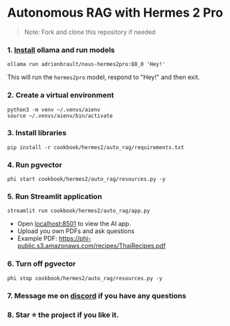 # Autonomous RAG with Hermes 2 Pro

> Note: Fork and clone this repository if needed

### 1. [Install](https://github.com/ollama/ollama?tab=readme-ov-file#macos) ollama and run models

```shell
ollama run adrienbrault/nous-hermes2pro:Q8_0 'Hey!'
```

This will run the `hermes2pro` model, respond to "Hey!" and then exit.


### 2. Create a virtual environment

```shell
python3 -m venv ~/.venvs/aienv
source ~/.venvs/aienv/bin/activate
```

### 3. Install libraries

```shell
pip install -r cookbook/hermes2/auto_rag/requirements.txt
```

### 4. Run pgvector

```shell
phi start cookbook/hermes2/auto_rag/resources.py -y
```

### 5. Run Streamlit application

```shell
streamlit run cookbook/hermes2/auto_rag/app.py
```

- Open [localhost:8501](http://localhost:8501) to view the AI app.
- Upload you own PDFs and ask questions
- Example PDF: https://phi-public.s3.amazonaws.com/recipes/ThaiRecipes.pdf

### 6. Turn off pgvector

```shell
phi stop cookbook/hermes2/auto_rag/resources.py -y
```

### 7. Message me on [discord](https://discord.gg/4MtYHHrgA8) if you have any questions

### 8. Star ⭐️ the project if you like it.
